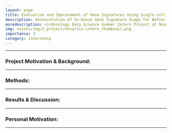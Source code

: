 ```yaml
---
layout: page
title: Evaluation and Improvement of Gene Signatures Using Single-cell RNA Sequencing (scRNA) Dataset in Lung Cancer 
description: Deconvolution of In-House Gene Signature Usage for Better Utilization of Gene Signatures 
moredescription: <i>Oncology Data Science Summer Intern Project at Novartis Institutes of Biological Research (NIBR) (2022)</i>
img: assets/img/3_project/novartis-intern_thumbnail.png
importance: 3
category: internship
---
```


---

### **Project Motivation & Background:**


---

### **Methods:**


---

### **Results & Discussion:**


---

### **Personal Motivation:**



---
